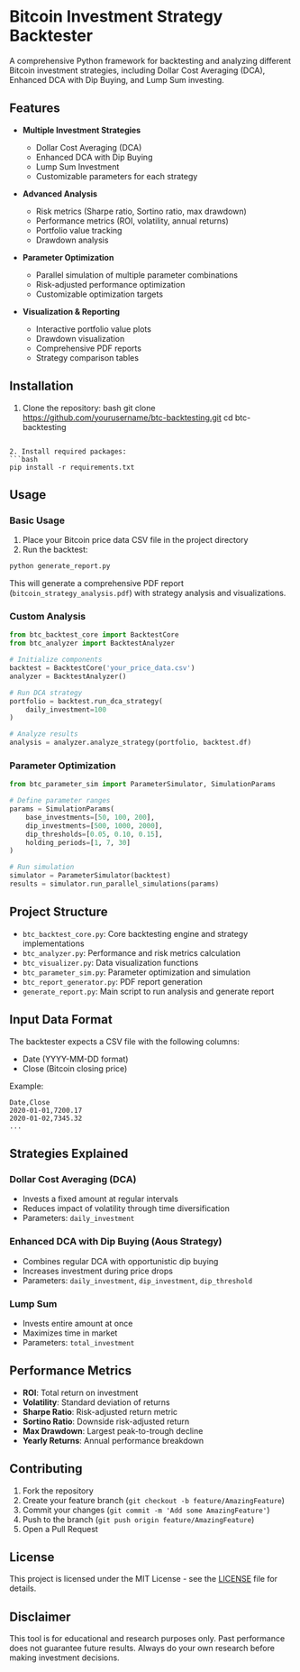# Bitcoin Investment Strategy Backtester

A comprehensive Python framework for backtesting and analyzing different Bitcoin investment strategies, including Dollar Cost Averaging (DCA), Enhanced DCA with Dip Buying, and Lump Sum investing.

## Features

- **Multiple Investment Strategies**
  - Dollar Cost Averaging (DCA)
  - Enhanced DCA with Dip Buying
  - Lump Sum Investment
  - Customizable parameters for each strategy

- **Advanced Analysis**
  - Risk metrics (Sharpe ratio, Sortino ratio, max drawdown)
  - Performance metrics (ROI, volatility, annual returns)
  - Portfolio value tracking
  - Drawdown analysis

- **Parameter Optimization**
  - Parallel simulation of multiple parameter combinations
  - Risk-adjusted performance optimization
  - Customizable optimization targets

- **Visualization & Reporting**
  - Interactive portfolio value plots
  - Drawdown visualization
  - Comprehensive PDF reports
  - Strategy comparison tables

## Installation

1. Clone the repository:
bash
git clone https://github.com/yourusername/btc-backtesting.git
cd btc-backtesting
```

2. Install required packages:
```bash
pip install -r requirements.txt
```

## Usage

### Basic Usage

1. Place your Bitcoin price data CSV file in the project directory
2. Run the backtest:
```bash
python generate_report.py
```

This will generate a comprehensive PDF report (`bitcoin_strategy_analysis.pdf`) with strategy analysis and visualizations.

### Custom Analysis

```python
from btc_backtest_core import BacktestCore
from btc_analyzer import BacktestAnalyzer

# Initialize components
backtest = BacktestCore('your_price_data.csv')
analyzer = BacktestAnalyzer()

# Run DCA strategy
portfolio = backtest.run_dca_strategy(
    daily_investment=100
)

# Analyze results
analysis = analyzer.analyze_strategy(portfolio, backtest.df)
```

### Parameter Optimization

```python
from btc_parameter_sim import ParameterSimulator, SimulationParams

# Define parameter ranges
params = SimulationParams(
    base_investments=[50, 100, 200],
    dip_investments=[500, 1000, 2000],
    dip_thresholds=[0.05, 0.10, 0.15],
    holding_periods=[1, 7, 30]
)

# Run simulation
simulator = ParameterSimulator(backtest)
results = simulator.run_parallel_simulations(params)
```

## Project Structure

- `btc_backtest_core.py`: Core backtesting engine and strategy implementations
- `btc_analyzer.py`: Performance and risk metrics calculation
- `btc_visualizer.py`: Data visualization functions
- `btc_parameter_sim.py`: Parameter optimization and simulation
- `btc_report_generator.py`: PDF report generation
- `generate_report.py`: Main script to run analysis and generate report

## Input Data Format

The backtester expects a CSV file with the following columns:
- Date (YYYY-MM-DD format)
- Close (Bitcoin closing price)

Example:
```csv
Date,Close
2020-01-01,7200.17
2020-01-02,7345.32
...
```

## Strategies Explained

### Dollar Cost Averaging (DCA)
- Invests a fixed amount at regular intervals
- Reduces impact of volatility through time diversification
- Parameters: `daily_investment`

### Enhanced DCA with Dip Buying (Aous Strategy)
- Combines regular DCA with opportunistic dip buying
- Increases investment during price drops
- Parameters: `daily_investment`, `dip_investment`, `dip_threshold`

### Lump Sum
- Invests entire amount at once
- Maximizes time in market
- Parameters: `total_investment`

## Performance Metrics

- **ROI**: Total return on investment
- **Volatility**: Standard deviation of returns
- **Sharpe Ratio**: Risk-adjusted return metric
- **Sortino Ratio**: Downside risk-adjusted return
- **Max Drawdown**: Largest peak-to-trough decline
- **Yearly Returns**: Annual performance breakdown

## Contributing

1. Fork the repository
2. Create your feature branch (`git checkout -b feature/AmazingFeature`)
3. Commit your changes (`git commit -m 'Add some AmazingFeature'`)
4. Push to the branch (`git push origin feature/AmazingFeature`)
5. Open a Pull Request

## License

This project is licensed under the MIT License - see the [LICENSE](LICENSE) file for details.

## Disclaimer

This tool is for educational and research purposes only. Past performance does not guarantee future results. Always do your own research before making investment decisions.
```